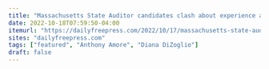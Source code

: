 ```yaml
---
title: "Massachusetts State Auditor candidates clash about experience and transparency during debate ahead of Election Day"
date: 2022-10-18T07:59:50-04:00
itemurl: "https://dailyfreepress.com/2022/10/17/massachusetts-state-auditor-candidates-clash-about-experience-and-transparency-during-debate-ahead-of-election-day"
sites: "dailyfreepress.com"
tags: ["featured", "Anthony Amore", "Diana DiZoglio"]
draft: false
---
```


